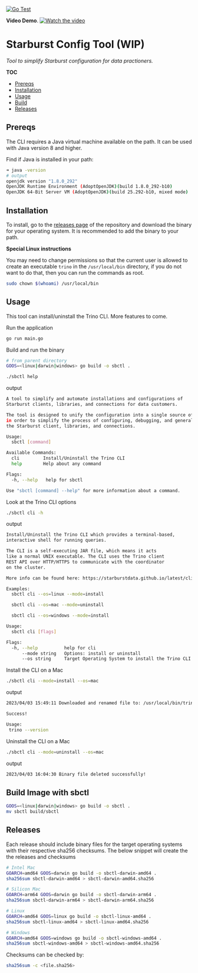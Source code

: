 [![Go Test](https://github.com/cmwylie19/sbctl/actions/workflows/unit-tests.yaml/badge.svg)](https://github.com/cmwylie19/sbctl/actions/workflows/unit-tests.yaml)

**Video Demo**. 
[![Watch the video](https://i9.ytimg.com/vi_webp/0yL-a401YyM/mq2.webp?sqp=CLCZr6IG-oaymwEmCMACELQB8quKqQMa8AEB-AH-CYAC0AWKAgwIABABGGUgZShlMA8=&rs=AOn4CLDSRRUciVjIIZmFWBHMlJSIu0LNPg)](https://www.youtube.com/watch?v=0yL-a401YyM)


# Starburst Config Tool (WIP)

_Tool to simplify Starburst configuration for data practioners._

**TOC**
- [Prereqs](#prereqs)
- [Installation](#installation)
- [Usage](#usage)
- [Build](#build-image-with-sbctl)
- [Releases](#releases)

## Prereqs

The CLI requires a Java virtual machine available on the path. It can be used with Java version 8 and higher. 

Find if Java is installed in your path:

```bash
➜ java -version 
# output
openjdk version "1.8.0_292"
OpenJDK Runtime Environment (AdoptOpenJDK)(build 1.8.0_292-b10)
OpenJDK 64-Bit Server VM (AdoptOpenJDK)(build 25.292-b10, mixed mode)
```

## Installation

To install, go to the [releases page](https://github.com/cmwylie19/sbctl/releases) of the repository and download the binary for your operating system. It is recommended to add the binary to your path. 

**Special Linux instructions**

You may need to change permissions so that the current user is allowed to create an executable `trino` in the `/usr/local/bin` directory, if you do not want to do that, then you can run the commands as root.

```bash
sudo chown $(whoami) /usr/local/bin
```


## Usage 

This tool can install/uninstall the Trino CLI. More features to come.   

Run the application

```bash
go run main.go
```

Build and run the binary 

```bash
# from parent directory
GOOS=<linux|darwin|windows> go build -o sbctl .

./sbctl help
```


output

```bash
A tool to simplify and automate installations and configurations of
Starburst clients, libraries, and connections for data customers.

The tool is designed to unify the configuration into a single source of truth
in order to simplify the process of configuring, debugging, and generally managing
the Starburst client, libraries, and connections.

Usage:
  sbctl [command]

Available Commands:
  cli         Install/Uninstall the Trino CLI
  help        Help about any command

Flags:
  -h, --help   help for sbctl

Use "sbctl [command] --help" for more information about a command.
```

Look at the Trino CLI options

```bash
./sbctl cli -h
```

output

```bash
Install/Uninstall the Trino CLI which provides a terminal-based, 
interactive shell for running queries.

The CLI is a self-executing JAR file, which means it acts
like a normal UNIX executable. The CLI uses the Trino client
REST API over HTTP/HTTPS to communicate with the coordinator
on the cluster. 

More info can be found here: https://starburstdata.github.io/latest/client/cli.html

Examples:
  sbctl cli --os=linux --mode=install

  sbctl cli --os=mac --mode=uninstall

  sbctl cli --os=windows --mode=install

Usage:
  sbctl cli [flags]

Flags:
  -h, --help          help for cli
      --mode string   Options: install or uninstall
      --os string     Target Operating System to install the Trino CLI on. Options: mac, linux, or windows.
```


Install the CLI on a Mac

```bash
./sbctl cli --mode=install --os=mac
```

output

```bash
2023/04/03 15:49:11 Downloaded and renamed file to: /usr/local/bin/trino

Success!

Usage:
 trino --version
```


Uninstall the CLI on a Mac

```bash
./sbctl cli --mode=uninstall --os=mac
```

output

```bash
2023/04/03 16:04:30 Binary file deleted successfully!
```


## Build Image with sbctl

```bash
GOOS=<linux|darwin|windows> go build -o sbctl .
mv sbctl build/sbctl
```

## Releases

Each release should include binary files for the target operating systems with their respective sha256 checksums. The below snippet will create the the releases and checksums


```bash
# Intel Mac 
GOARCH=amd64 GOOS=darwin go build -o sbctl-darwin-amd64 . 
sha256sum sbctl-darwin-amd64 > sbctl-darwin-amd64.sha256

# Silicon Mac
GOARCH=arm64 GOOS=darwin go build -o sbctl-darwin-arm64 . 
sha256sum sbctl-darwin-arm64 > sbctl-darwin-arm64.sha256

# Linux 
GOARCH=amd64 GOOS=linux go build -o sbctl-linux-amd64 . 
sha256sum sbctl-linux-amd64 > sbctl-linux-amd64.sha256

# Windows 
GOARCH=amd64 GOOS=windows go build -o sbctl-windows-amd64 . 
sha256sum sbctl-windows-amd64 > sbctl-windows-amd64.sha256
```

Checksums can be checked by:

```bash
sha256sum -c <file.sha256>
```
